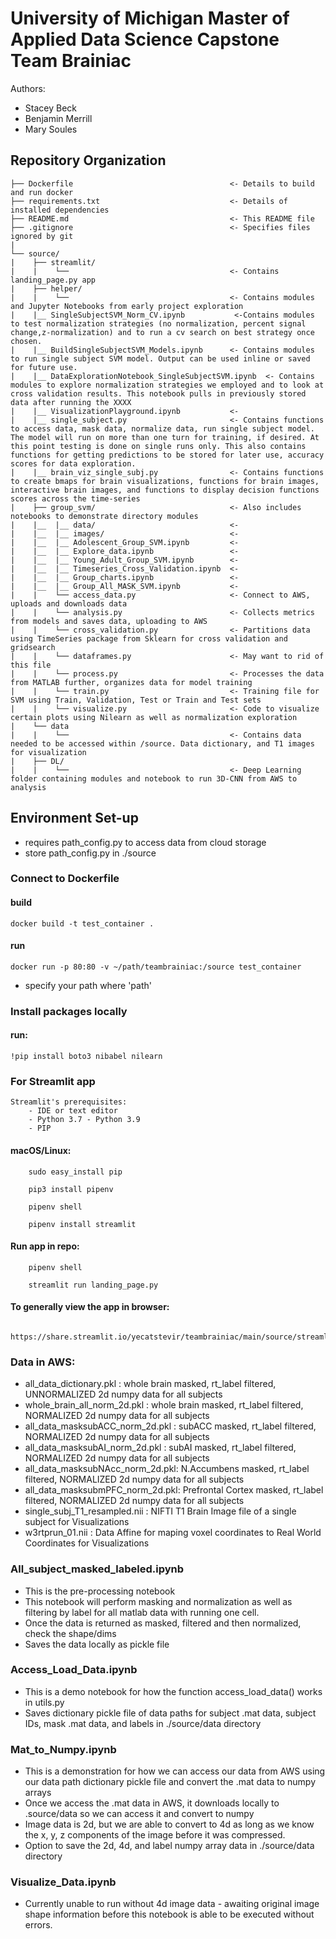 # University of Michigan Master of Applied Data Science Capstone Team Brainiac

Authors:

- Stacey Beck 
- Benjamin Merrill
- Mary Soules

## Repository Organization
    ├── Dockerfile                                   <- Details to build and run docker
    ├── requirements.txt                             <- Details of installed dependencies
    ├── README.md                                    <- This README file
    ├── .gitignore                                   <- Specifies files ignored by git
    |
    └── source/
    |    ├── streamlit/
    |    |    └──                                    <- Contains landing_page.py app
    |    ├── helper/
    |    |    └──                                    <- Contains modules and Jupyter Notebooks from early project exploration
    |    |__ SingleSubjectSVM_Norm_CV.ipynb           <-Contains modules to test normalization strategies (no normalization, percent signal change,z-normalization) and to run a cv search on best strategy once chosen.
    |    |__ BuildSingleSubjectSVM_Models.ipynb      <- Contains modules to run single subject SVM model. Output can be used inline or saved for future use.
    |    |__ DataExplorationNotebook_SingleSubjectSVM.ipynb  <- Contains modules to explore normalization strategies we employed and to look at cross validation results. This notebook pulls in previously stored data after running the XXXX
    |    |__ VisualizationPlayground.ipynb           <-
    |    |__ single_subject.py                       <- Contains functions to access data, mask data, normalize data, run single subject model. The model will run on more than one turn for training, if desired. At this point testing is done on single runs only. This also contains functions for getting predictions to be stored for later use, accuracy scores for data exploration.
    |    |__ brain_viz_single_subj.py                <- Contains functions to create bmaps for brain visualizations, functions for brain images, interactive brain images, and functions to display decision functions scores across the time-series
    |    ├── group_svm/                              <- Also includes notebooks to demonstrate directory modules
    |    |__  |__ data/                              <-
    |    |__  |__ images/                            <-
    |    |__  |__ Adolescent_Group_SVM.ipynb         <-
    |    |__  |__ Explore_data.ipynb                 <-
    |    |__  |__ Young_Adult_Group_SVM.ipynb        <-
    |    |__  |__ Timeseries_Cross_Validation.ipynb  <-
    |    |__  |__ Group_charts.ipynb                 <-
    |    |__  |__ Group_All_MASK_SVM.ipynb           <-
    |    |    └── access_data.py                     <- Connect to AWS, uploads and downloads data
    |    |    └── analysis.py                        <- Collects metrics from models and saves data, uploading to AWS
    |    |    └── cross_validation.py                <- Partitions data using TimeSeries package from Sklearn for cross validation and gridsearch
    |    |    └── dataframes.py                      <- May want to rid of this file
    |    |    └── process.py                         <- Processes the data from MATLAB further, organizes data for model training
    |    |    └── train.py                           <- Training file for SVM using Train, Validation, Test or Train and Test sets
    |    |    └── visualize.py                       <- Code to visualize certain plots using Nilearn as well as normalization exploration
    |    └── data   
    |    |    └──                                    <- Contains data needed to be accessed within /source. Data dictionary, and T1 images for visualization 
    |    ├── DL/
    |    |    └──                                    <- Deep Learning folder containing modules and notebook to run 3D-CNN from AWS to analysis
 
## Environment Set-up

- requires path_config.py to access data from cloud storage
- store path_config.py in ./source

### Connect to Dockerfile 
#### build 
    docker build -t test_container .

#### run
    docker run -p 80:80 -v ~/path/teambrainiac:/source test_container

* specify your path where 'path'

### Install packages locally

#### run:
    !pip install boto3 nibabel nilearn
    
### For Streamlit app
    Streamlit's prerequisites:
        - IDE or text editor
        - Python 3.7 - Python 3.9
        - PIP
        
#### macOS/Linux:
        sudo easy_install pip
        
        pip3 install pipenv
        
        pipenv shell
        
        pipenv install streamlit
        
#### Run app in repo:
        pipenv shell
        
        streamlit run landing_page.py
        
#### To generally view the app in browser:
        https://share.streamlit.io/yecatstevir/teambrainiac/main/source/streamlit/landing_page.py
        

### Data in AWS:
- all_data_dictionary.pkl         : whole brain masked, rt_label filtered, UNNORMALIZED 2d numpy data for all subjects
- whole_brain_all_norm_2d.pkl     : whole brain masked, rt_label filtered, NORMALIZED 2d numpy data for all subjects
- all_data_masksubACC_norm_2d.pkl : subACC masked, rt_label filtered, NORMALIZED 2d numpy data for all subjects
- all_data_masksubAI_norm_2d.pkl  : subAI masked, rt_label filtered, NORMALIZED 2d numpy data for all subjects
- all_data_masksubNAcc_norm_2d.pkl: N.Accumbens masked, rt_label filtered, NORMALIZED 2d numpy data for all subjects
- all_data_masksubmPFC_norm_2d.pkl: Prefrontal Cortex masked, rt_label filtered, NORMALIZED 2d numpy data for all subjects
- single_subj_T1_resampled.nii    : NIFTI T1 Brain Image file of a single subject for Visualizations
- w3rtprun_01.nii                 : Data Affine for maping voxel coordinates to Real World Coordinates for Visualizations

### All_subject_masked_labeled.ipynb

- This is the pre-processing notebook
- This notebook will perform masking and normalization as well as filtering by label for all matlab data with running one cell. 
- Once the data is returned as masked, filtered and then normalized, check the shape/dims
- Saves the data locally as pickle file

### Access_Load_Data.ipynb

- This is a demo notebook for how the function access_load_data() works in utils.py
- Saves dictionary pickle file of data paths for subject .mat data, subject IDs, mask .mat data, and labels in ./source/data directory

### Mat_to_Numpy.ipynb

- This is a demonstration for how we can access our data from AWS using our data path dictionary pickle file and convert the .mat data to numpy arrays
- Once we access the .mat data in AWS, it downloads locally to .source/data so we can access it and convert to numpy
- Image data is 2d, but we are able to convert to 4d as long as we know the x, y, z components of the image before it was compressed.
- Option to save the 2d, 4d, and label numpy array data in ./source/data directory

### Visualize_Data.ipynb

- Currently unable to run without 4d image data - awaiting original image shape information before this notebook is able to be executed without errors. 



